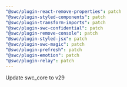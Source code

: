 ```yaml
---
"@swc/plugin-react-remove-properties": patch
"@swc/plugin-styled-components": patch
"@swc/plugin-transform-imports": patch
"@swc/plugin-swc-confidential": patch
"@swc/plugin-remove-console": patch
"@swc/plugin-styled-jsx": patch
"@swc/plugin-swc-magic": patch
"@swc/plugin-prefresh": patch
"@swc/plugin-emotion": patch
"@swc/plugin-relay": patch
---
```


Update swc_core to v29
